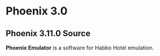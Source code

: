 Phoenix 3.0
===========

## Phoenix 3.11.0 Source ##
**Phoenix Emulator** is a software for Habbo Hotel emulation.
